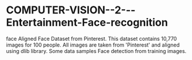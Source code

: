 # COMPUTER-VISION--2---Entertainment-Face-recognition
face Aligned Face Dataset from Pinterest. This dataset contains 10,770 images for 100 people. All images are taken  from 'Pinterest' and aligned using dlib library. Some data samples
Face detection from training images.
